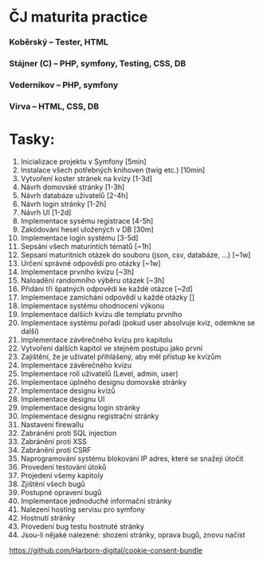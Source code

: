 # ČJ maturita practice


### Koběrský – Tester, HTML
### Stájner (C) – PHP, symfony, Testing, CSS, DB
### Vedernikov – PHP, symfony
### Virva – HTML, CSS, DB

# Tasky:

1. Inicializace projektu v Symfony [5min]
2. Instalace všech potřebných knihoven (twig etc.) [10min]
3. Vytvoření koster stránek na kvízy [1-3d]
4. Návrh domovské stránky [1-3h]
5. Návrh databáze uživatelů [2-4h]
6. Návrh login stránky [1-2h]
7. Návrh UI [1-2d]
8. Implementace sysému registrace [4-5h]
9. Zakódování hesel uložených v DB [30m]
10. Implementace login systému [3-5d]
11. Sepsání všech maturintích tématů [~1h]
12. Sepsaní maturitních otázek do souboru (json, csv, databáze, …) [~1w]
13. Určení správné odpovědi pro otázky [~1w]
14. Implementace prvního kvízu [~3h]
15. Naloadění randomního výběru otázek [~3h]
16. Přidání tří špatných odpovědí ke každé otázce [~2d]
17. Implementace zamíchání odpovědí u každé otázky []
18. Implementace systému ohodnocení výkonu
19. Implementace dalších kvízu dle templatu prvního
20. Implementace systému pořadí (pokud user absolvuje kvíz, odemkne se další)
21. Implementace závěrečného kvízu pro kapitolu
22. Vytvoření dalších kapitol ve stejném postupu jako první
23. Zajištění, že je uživatel přihlášený, aby měl přístup ke kvízům
24. Implementace závěrečného kvízu
25. Implementace rolí uživatelů (Level, admin, user)
26. Implementace úplného designu domovské stránky
27. Implementace designu kvízů
28. Implementace designu UI
29. Implementace designu login stránky
30. Implementace designu registrační stránky
31. Nastavení firewallu
32. Zabránění proti SQL injection
33. Zabránění proti XSS
34. Zabránění proti CSRF
35. Naprogramování systému blokování IP adres, které se snažeji útočit
36. Provedení testování útoků
37. Projedení všemy kapitoly
38. Zjištění všech bugů
39. Postupné opravení bugů
40. Implementace jednoduché informační stránky
41. Nalezení hosting servisu pro symfony
42. Hostnutí stránky
43. Provedení bug testu hostnuté stránky
44. Jsou-li nějaké nalezené: shození stránky, oprava bugů, znovu načíst

https://github.com/Harborn-digital/cookie-consent-bundle
